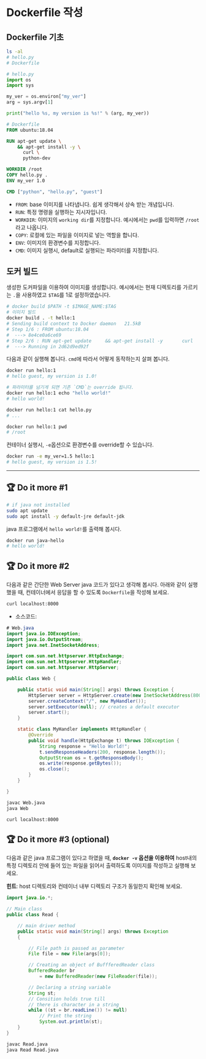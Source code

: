 # Dockerfile 작성

## Dockerfile 기초

```bash
ls -al
# hello.py
# Dockerfile
```

```python
# hello.py
import os
import sys

my_ver = os.environ["my_ver"]
arg = sys.argv[1]

print("hello %s, my version is %s!" % (arg, my_ver))
````


```Dockerfile
# Dockerfile
FROM ubuntu:18.04

RUN apt-get update \
    && apt-get install -y \
      curl \
      python-dev

WORKDIR /root
COPY hello.py .
ENV my_ver 1.0

CMD ["python", "hello.py", "guest"]
```

- `FROM`: base 이미지를 나타냅니다. 쉽게 생각해서 상속 받는 개념입니다.
- `RUN`: 특정 명령을 실행하는 지시자입니다.
- `WORKDIR`: 이미지의 `working dir`를 지정합니다. 예시에서는 `pwd`를 입력하면 `/root`라고 나옵니다.
- `COPY`: 로컬에 있는 파일을 이미지로 넣는 역할을 합니다.
- `ENV`: 이미지의 환경변수를 지정합니다.
- `CMD`: 이미지 실행시, default로 실행되는 파라미터를 지정합니다.

## 도커 빌드

생성한 도커파일을 이용하여 이미지를 생성합니다. 예시에서는 현재 디렉토리를 가르키는 `.`을 사용하였고 `$TAG`를 1로 설정하였습니다.

```bash
# docker build $PATH -t $IMAGE_NAME:$TAG
# 이미지 빌드
docker build . -t hello:1
# Sending build context to Docker daemon   21.5kB
# Step 1/6 : FROM ubuntu:18.04
#  ---> 8e4ce0a6ce69
# Step 2/6 : RUN apt-get update     && apt-get install -y       curl       python-dev
#  ---> Running in 2d62d9ed92f
```

다음과 같이 실행해 봅니다. `cmd`에 따라서 어떻게 동작하는지 살펴 봅니다.

```bash
docker run hello:1
# hello guest, my version is 1.0!

# 파라미터를 넘기게 되면 기존 `CMD`는 override 됩니다.
docker run hello:1 echo "hello world!"
# hello world!

docker run hello:1 cat hello.py
# ...

docker run hello:1 pwd
# /root
```

컨테이너 실행시, `-e`옵션으로 환경변수를 override할 수 있습니다.

```bash
docker run -e my_ver=1.5 hello:1
# hello guest, my version is 1.5!
```

---

## :trophy: Do it more #1

```bash
# if java not installed
sudo apt update
sudo apt install -y default-jre default-jdk
```

java 프로그램에서 `hello world!`를 출력해 봅시다.

```bash
docker run java-hello
# hello world!
```

## :trophy: Do it more #2

다음과 같은 간단한 Web Server java 코드가 있다고 생각해 봅시다. 아래와 같이 실행했을 때, 컨테이너에서 응답을 할 수 있도록 `Dockerfile`을 작성해 보세요.

```bash
curl localhost:8000
```

- 소스코드: 

```java
# Web.java
import java.io.IOException;
import java.io.OutputStream;
import java.net.InetSocketAddress;

import com.sun.net.httpserver.HttpExchange;
import com.sun.net.httpserver.HttpHandler;
import com.sun.net.httpserver.HttpServer;

public class Web {

    public static void main(String[] args) throws Exception {
        HttpServer server = HttpServer.create(new InetSocketAddress(8000), 0);
        server.createContext("/", new MyHandler());
        server.setExecutor(null); // creates a default executor
        server.start();
    }

    static class MyHandler implements HttpHandler {
        @Override
        public void handle(HttpExchange t) throws IOException {
            String response = "Hello World!";
            t.sendResponseHeaders(200, response.length());
            OutputStream os = t.getResponseBody();
            os.write(response.getBytes());
            os.close();
        }
    }

}
```

```bash
javac Web.java
java Web

curl localhost:8000
```

## :trophy: Do it more #3 (optional)

다음과 같은 java 프로그램이 있다고 하였을 때, **`docker -v` 옵션을 이용하여** host내의 특정 디렉토리 안에 들어 있는 파일을 읽어서 출력하도록 이미지를 작성하고 실행해 보세요.

**힌트**: host 디렉토리와 컨테이너 내부 디렉토리 구조가 동일한지 확인해 보세요.

```java
import java.io.*;

// Main class
public class Read {

    // main driver method
    public static void main(String[] args) throws Exception
    {

        // File path is passed as parameter
        File file = new File(args[0]);

        // Creating an object of BuffferedReader class
        BufferedReader br
            = new BufferedReader(new FileReader(file));

        // Declaring a string variable
        String st;
        // Consition holds true till
        // there is character in a string
        while ((st = br.readLine()) != null)
            // Print the string
            System.out.println(st);
    }
}
```

```bash
javac Read.java
java Read Read.java
```
